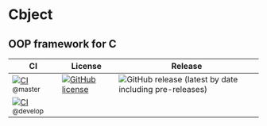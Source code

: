 # Cbject

## OOP framework for C

| CI                                                                                                                                                                                   | License                                                                                                                                  | Release                                                                                                                                   |
| ------------------------------------------------------------------------------------------------------------------------------------------------------------------------------------ | ---------------------------------------------------------------------------------------------------------------------------------------- | ----------------------------------------------------------------------------------------------------------------------------------------- |
| [![CI](https://github.com/alexmarincu/Cbject/actions/workflows/ci.yml/badge.svg)](https://github.com/alexmarincu/Cbject/actions/workflows/ci.yml) <sup>@master</sup>                 | [![GitHub license](https://img.shields.io/github/license/alexmarincu/Cbject)](https://github.com/alexmarincu/Cbject/blob/master/LICENSE) | ![GitHub release (latest by date including pre-releases)](https://img.shields.io/github/v/release/alexmarincu/Cbject?include_prereleases) |
| [![CI](https://github.com/alexmarincu/Cbject/actions/workflows/ci.yml/badge.svg?branch=develop)](https://github.com/alexmarincu/Cbject/actions/workflows/ci.yml) <sup>@develop</sup> |                                                                                                                                          |                                                                                                                                           |
